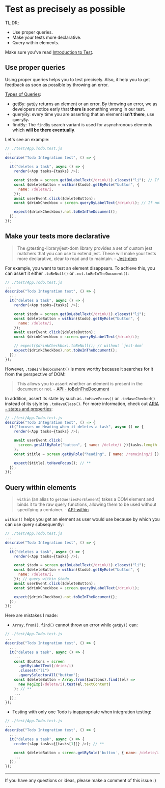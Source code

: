 # Test as precisely as possible

TL;DR;

- Use proper queries.
- Make your tests more declarative.
- Query within elements.

Make sure you've read [Introduction to Test](./introduction-to-test.md).

## Use proper queries

Using proper queries helps you to test precisely. Also, it help you to get feedback as soon as possible by throwing an error.

[Types of Queries](https://testing-library.com/docs/queries/about#types-of-queries):

- getBy: `getBy` returns an element or an error. By throwing an error, we as developers notice early that **there is** something wrong in our test.
- queryBy: every time you are asserting that an element **isn't there**, use `queryBy`.
- findBy: The `findBy` search variant is used for asynchronous elements which **will be there eventually**.

Let's see an example:

```js
// ./test/App.Todo.test.js
...
describe("Todo Integration test", () => {
  ...
  it("deletes a task", async () => {
    render(<App tasks={tasks} />);

    const $todo = screen.getByLabelText(/drink/i).closest("li"); // If not existed, throw an error
    const $deleteButton = within($todo).getByRole("button", {
      name: /delete/i,
    });
    await userEvent.click($deleteButton);
    const $drinkCheckbox = screen.queryByLabelText(/drink/i); // If not existed, null

    expect($drinkCheckbox).not.toBeInTheDocument();
  });
});

```

## Make your tests more declarative

> The @testing-library/jest-dom library provides a set of custom jest matchers that you can use to extend jest. These will make your tests more declarative, clear to read and to maintain. - [Jest-dom](https://github.com/testing-library/jest-dom)

For example, you want to test an element disappears. To achieve this, you can assert it either `.toBeNull()` or `.not.toBeInTheDocument()`:

```js
// ./test/App.Todo.test.js
...
describe("Todo Integration test", () => {
  ...
  it("deletes a task", async () => {
    render(<App tasks={tasks} />);

    const $todo = screen.getByLabelText(/drink/i).closest("li");
    const $deleteButton = within($todo).getByRole("button", {
      name: /delete/i,
    });
    await userEvent.click($deleteButton);
    const $drinkCheckbox = screen.queryByLabelText(/drink/i);

    // expect($drinkCheckbox).toBeNull(); // without `jest-dom`
    expect($drinkCheckbox).not.toBeInTheDocument();
  });
});

```

However, `.toBeInTheDocument()` is more worthy because it searches for it from the perspective of DOM:

> This allows you to assert whether an element is present in the document or not. - [API - toBeInTheDocument](https://github.com/testing-library/jest-dom?tab=readme-ov-file#tobeinthedocument)

In addition, assert its state by such as `.toHaveFocus()` or `.toHaveChecked()` instead of its style by `.toHaveClass()`. For more information, check out [ARIA - states and properties](<[states](https://developer.mozilla.org/en-US/docs/Web/Accessibility/ARIA/ARIA_Techniques#states_and_properties)>):

```js
// ./test/App.Todo.test.js
describe("Todo Integration test", () => {
  it("focuses on Heading when it deletes a task", async () => {
    render(<App tasks={tasks} />);

    await userEvent.click(
      screen.getAllByRole("button", { name: /delete/i })[tasks.length - 1]
    );
    const $title = screen.getByRole("heading", { name: /remaining/i });

    expect($title).toHaveFocus(); // **
  });
});
```

## Query within elements

> `within` (an alias to `getQueriesForElement`) takes a DOM element and binds it to the raw query functions, allowing them to be used without specifying a container. - [API-within](https://testing-library.com/docs/dom-testing-library/api-within/)

`within()` helps you get an element as user would use because by which you can use query subsequently:

```js
// ./test/App.Todo.test.js
...
describe("Todo Integration test", () => {
  ...
  it("deletes a task", async () => {
    render(<App tasks={tasks} />);

    const $todo = screen.getByLabelText(/drink/i).closest("li");
    const $deleteButton = within($todo).getByRole("button", {
      name: /delete/i,
    }); // query within $todo
    await userEvent.click($deleteButton);
    const $drinkCheckbox = screen.queryByLabelText(/drink/i);

    expect($drinkCheckbox).not.toBeInTheDocument();
  });
});
```

Here are mistakes I made:

- `Array.from().find()` cannot throw an error while `getBy()` can:

```js
// ./test/App.Todo.test.js
...
describe("Todo Integration test", () => {
  ...
  it("deletes a task", async () => {
    ...
    const $buttons = screen
      .getByLabelText(/drink/i)
      .closest("li")
      .querySelectorAll("button");
    const $deleteButton = Array.from($buttons).find((el) =>
      new RegExp(/delete/i).test(el.textContent)
    ); // **
    ...
  });
});

```

- Testing with only one Todo is inappropriate when integration testing:

```js
// ./test/App.Todo.test.js
...
describe("Todo Integration test", () => {
  ...
  it("deletes a task", async () => {
    render(<App tasks={[tasks[1]]} />); // **

    const $deleteButton = screen.getByRole('button', { name: /delete/i });
    ...
  });
});
```

---

If you have any questions or ideas, please make a comment of this issue :)
